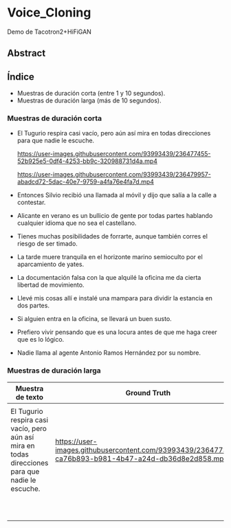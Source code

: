 # Voice_Cloning
Demo de Tacotron2+HiFiGAN


## Abstract



## Índice
 * Muestras de duración corta (entre 1 y 10 segundos).
 * Muestras de duración larga (más de 10 segundos).



### Muestras de duración corta 

 *  El Tugurio respira casi vacío, pero aún así mira en todas direcciones para que nadie le escuche.
 
    https://user-images.githubusercontent.com/93993439/236477455-52b925e5-0df4-4253-bb9c-320988731d4a.mp4
    
    https://user-images.githubusercontent.com/93993439/236479957-abadcd72-5dac-40e7-9759-a4fa76e4fa7d.mp4


    
 *  Entonces Silvio recibió una llamada al móvil y dijo que salía a la calle a contestar.
 *  Alicante en verano es un bullicio de gente por todas partes hablando cualquier idioma que no sea el castellano.
 *  Tienes muchas posibilidades de forrarte, aunque también corres el riesgo de ser timado. 
 *  La tarde muere tranquila en el horizonte marino semioculto por el aparcamiento de yates.
 *  La documentación falsa con la que alquilé la oficina me da cierta libertad de movimiento.
 *  Llevé mis cosas allí e instalé una mampara para dividir la estancia en dos partes.
 *  Si alguien entra en la oficina, se llevará un buen susto.
 *  Prefiero vivir pensando que es una locura antes de que me haga creer que es lo lógico.
 *  Nadie llama al agente Antonio Ramos Hernández por su nombre.









### Muestras de duración larga

| Muestra de texto                                                                                                | Ground Truth| Tacotron2+HiFiGAN |
|-----------------------------------------------------------------------------------------------------------------|-------------|-------------------|
|                                                                                                                                                   |
| El Tugurio respira casi vacío, pero aún así mira en todas direcciones para que nadie le escuche.               | https://user-images.githubusercontent.com/93993439/236477392-ca76b893-b981-4b47-a24d-db36d8e2d858.mp4|                   |
|                                                                                                                                                   |
|                            |             |                   |
|  |             |                   |
|                         |             |                   |
|                         |             |                   |
|                        |             |                   |
|                               |             |                   |
|                                                        |             |                   |
|                           |             |                   |
|                                                     |             |                   |
